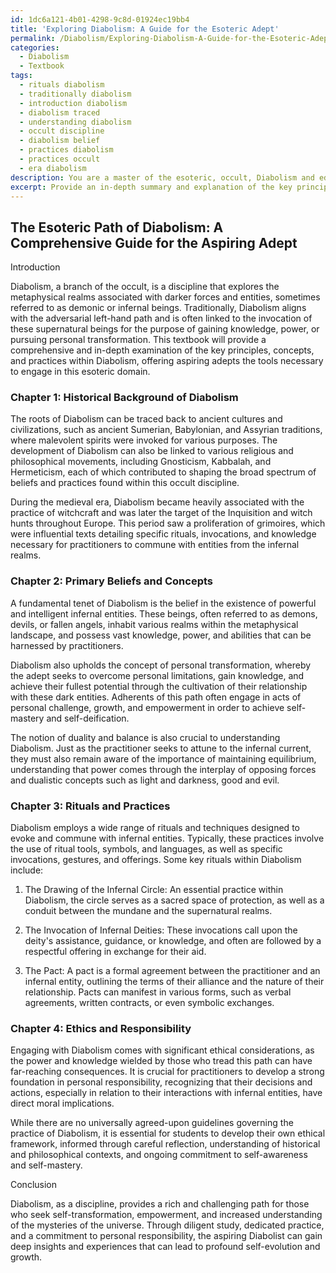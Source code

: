 ```yaml
---
id: 1dc6a121-4b01-4298-9c8d-01924ec19bb4
title: 'Exploring Diabolism: A Guide for the Esoteric Adept'
permalink: /Diabolism/Exploring-Diabolism-A-Guide-for-the-Esoteric-Adept/
categories:
  - Diabolism
  - Textbook
tags:
  - rituals diabolism
  - traditionally diabolism
  - introduction diabolism
  - diabolism traced
  - understanding diabolism
  - occult discipline
  - diabolism belief
  - practices diabolism
  - practices occult
  - era diabolism
description: You are a master of the esoteric, occult, Diabolism and education, you have written many textbooks on the subject in ways that provide students with rich and deep understanding of the subject. You are being asked to write textbook-like sections on a topic and you do it with full context, explainability, and reliability in accuracy to the true facts of the topic at hand, in a textbook style that a student would easily be able to learn from, in a rich, engaging, and contextual way. Always include relevant context (such as formulas and history), related concepts, and in a way that someone can gain deep insights from.
excerpt: Provide an in-depth summary and explanation of the key principles, concepts, and practices within Diabolism as it would appear in a grimoire or treatise tailored for students seeking to gain a complete understanding and deep insights into this occult domain. Highlight the historical background, primary beliefs, rituals, and the ethical implications surrounding the discipline of Diabolism.
---
```


## The Esoteric Path of Diabolism: A Comprehensive Guide for the Aspiring Adept

Introduction

Diabolism, a branch of the occult, is a discipline that explores the metaphysical realms associated with darker forces and entities, sometimes referred to as demonic or infernal beings. Traditionally, Diabolism aligns with the adversarial left-hand path and is often linked to the invocation of these supernatural beings for the purpose of gaining knowledge, power, or pursuing personal transformation. This textbook will provide a comprehensive and in-depth examination of the key principles, concepts, and practices within Diabolism, offering aspiring adepts the tools necessary to engage in this esoteric domain.

### Chapter 1: Historical Background of Diabolism

The roots of Diabolism can be traced back to ancient cultures and civilizations, such as ancient Sumerian, Babylonian, and Assyrian traditions, where malevolent spirits were invoked for various purposes. The development of Diabolism can also be linked to various religious and philosophical movements, including Gnosticism, Kabbalah, and Hermeticism, each of which contributed to shaping the broad spectrum of beliefs and practices found within this occult discipline.

During the medieval era, Diabolism became heavily associated with the practice of witchcraft and was later the target of the Inquisition and witch hunts throughout Europe. This period saw a proliferation of grimoires, which were influential texts detailing specific rituals, invocations, and knowledge necessary for practitioners to commune with entities from the infernal realms.

### Chapter 2: Primary Beliefs and Concepts

A fundamental tenet of Diabolism is the belief in the existence of powerful and intelligent infernal entities. These beings, often referred to as demons, devils, or fallen angels, inhabit various realms within the metaphysical landscape, and possess vast knowledge, power, and abilities that can be harnessed by practitioners.

Diabolism also upholds the concept of personal transformation, whereby the adept seeks to overcome personal limitations, gain knowledge, and achieve their fullest potential through the cultivation of their relationship with these dark entities. Adherents of this path often engage in acts of personal challenge, growth, and empowerment in order to achieve self-mastery and self-deification.

The notion of duality and balance is also crucial to understanding Diabolism. Just as the practitioner seeks to attune to the infernal current, they must also remain aware of the importance of maintaining equilibrium, understanding that power comes through the interplay of opposing forces and dualistic concepts such as light and darkness, good and evil.

### Chapter 3: Rituals and Practices

Diabolism employs a wide range of rituals and techniques designed to evoke and commune with infernal entities. Typically, these practices involve the use of ritual tools, symbols, and languages, as well as specific invocations, gestures, and offerings. Some key rituals within Diabolism include:

1. The Drawing of the Infernal Circle: An essential practice within Diabolism, the circle serves as a sacred space of protection, as well as a conduit between the mundane and the supernatural realms.

2. The Invocation of Infernal Deities: These invocations call upon the deity's assistance, guidance, or knowledge, and often are followed by a respectful offering in exchange for their aid.

3. The Pact: A pact is a formal agreement between the practitioner and an infernal entity, outlining the terms of their alliance and the nature of their relationship. Pacts can manifest in various forms, such as verbal agreements, written contracts, or even symbolic exchanges.

### Chapter 4: Ethics and Responsibility

Engaging with Diabolism comes with significant ethical considerations, as the power and knowledge wielded by those who tread this path can have far-reaching consequences. It is crucial for practitioners to develop a strong foundation in personal responsibility, recognizing that their decisions and actions, especially in relation to their interactions with infernal entities, have direct moral implications.

While there are no universally agreed-upon guidelines governing the practice of Diabolism, it is essential for students to develop their own ethical framework, informed through careful reflection, understanding of historical and philosophical contexts, and ongoing commitment to self-awareness and self-mastery.

Conclusion

Diabolism, as a discipline, provides a rich and challenging path for those who seek self-transformation, empowerment, and increased understanding of the mysteries of the universe. Through diligent study, dedicated practice, and a commitment to personal responsibility, the aspiring Diabolist can gain deep insights and experiences that can lead to profound self-evolution and growth.
